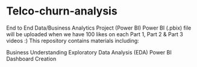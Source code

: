 # Telco-churn-analysis


End to End Data/Business Analytics Project (Power BI)
Power BI (.pbix) file will be uploaded when we have 100 likes on each Part 1, Part 2 & Part 3 videos :)
This repository contains materials including:

Business Understanding
Exploratory Data Analysis (EDA)
Power BI Dashboard Creation
